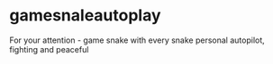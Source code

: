 # gamesnaleautoplay
For your attention - game snake with every snake personal autopilot, fighting and peaceful
